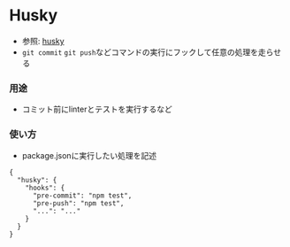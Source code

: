 # Husky
- 参照: [husky](https://github.com/typicode/husky)
- `git commit` `git push`などコマンドの実行にフックして任意の処理を走らせる

### 用途
- コミット前にlinterとテストを実行するなど

### 使い方
- package.jsonに実行したい処理を記述
```
{
  "husky": {
    "hooks": {
      "pre-commit": "npm test",
      "pre-push": "npm test",
      "...": "..."
    }
  }
}
```
